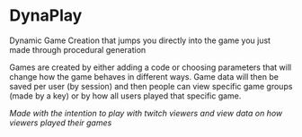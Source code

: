 # DynaPlay
Dynamic Game Creation that jumps you directly into the game you just made through procedural generation

Games are created by either adding a code or choosing parameters that will change how the game behaves in different ways.
Game data will then be saved per user (by session) and then people can view specific game groups (made by a key) or by how all users played that specific game.

_Made with the intention to play with twitch viewers and view data on how viewers played their games_
